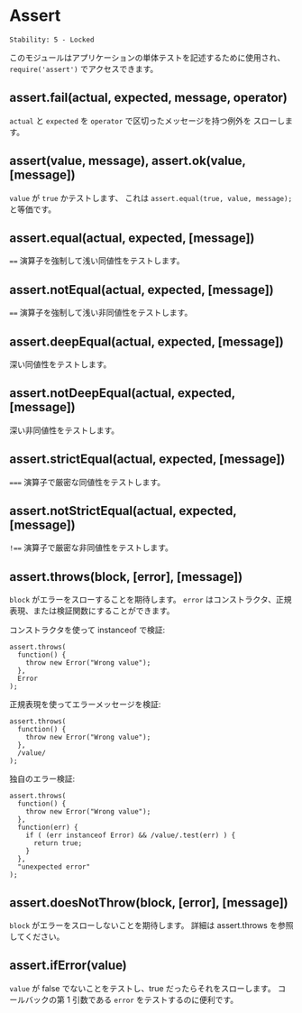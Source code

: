 # Assert

    Stability: 5 - Locked

<!--
This module is used for writing unit tests for your applications, you can
access it with `require('assert')`.
-->

このモジュールはアプリケーションの単体テストを記述するために使用され、
`require('assert')` でアクセスできます。

## assert.fail(actual, expected, message, operator)

<!--
Throws an exception that displays the values for `actual` and `expected` separated by the provided operator.
-->

`actual` と `expected` を `operator` で区切ったメッセージを持つ例外を
スローします。

## assert(value, message), assert.ok(value, [message])

<!--
Tests if value is a `true` value, it is equivalent to `assert.equal(true, value, message);`
-->

`value` が `true` かテストします、
これは `assert.equal(true, value, message);` と等価です。

## assert.equal(actual, expected, [message])

<!--
Tests shallow, coercive equality with the equal comparison operator ( `==` ).
-->

`==` 演算子を強制して浅い同値性をテストします。

## assert.notEqual(actual, expected, [message])

<!--
Tests shallow, coercive non-equality with the not equal comparison operator ( `!=` ).
-->

`==` 演算子を強制して浅い非同値性をテストします。

## assert.deepEqual(actual, expected, [message])

<!--
Tests for deep equality.
-->

深い同値性をテストします。

## assert.notDeepEqual(actual, expected, [message])

<!--
Tests for any deep inequality.
-->

深い非同値性をテストします。

## assert.strictEqual(actual, expected, [message])

<!--
Tests strict equality, as determined by the strict equality operator ( `===` )
-->

`===` 演算子で厳密な同値性をテストします。

## assert.notStrictEqual(actual, expected, [message])

<!--
Tests strict non-equality, as determined by the strict not equal operator ( `!==` )
-->

`!==` 演算子で厳密な非同値性をテストします。

## assert.throws(block, [error], [message])

<!--
Expects `block` to throw an error. `error` can be constructor, regexp or 
validation function.
-->

`block` がエラーをスローすることを期待します。
`error` はコンストラクタ、正規表現、または検証関数にすることができます。

<!--
Validate instanceof using constructor:
-->

コンストラクタを使って instanceof で検証:

    assert.throws(
      function() {
        throw new Error("Wrong value");
      },
      Error
    );

<!--
Validate error message using RegExp:
-->

正規表現を使ってエラーメッセージを検証:

    assert.throws(
      function() {
        throw new Error("Wrong value");
      },
      /value/
    );

<!--
Custom error validation:
-->

独自のエラー検証:

    assert.throws(
      function() {
        throw new Error("Wrong value");
      },
      function(err) {
        if ( (err instanceof Error) && /value/.test(err) ) {
          return true;
        }
      },
      "unexpected error"
    );

## assert.doesNotThrow(block, [error], [message])

<!--
Expects `block` not to throw an error, see assert.throws for details.
-->

`block` がエラーをスローしないことを期待します。
詳細は assert.throws を参照してください。

## assert.ifError(value)

<!--
Tests if value is not a false value, throws if it is a true value. Useful when
testing the first argument, `error` in callbacks.
-->

`value` が false でないことをテストし、true だったらそれをスローします。
コールバックの第 1 引数である `error` をテストするのに便利です。
